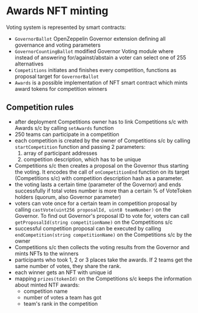 # Awards NFT minting

Voting system is represented by smart contracts:
- `GovernorBallot` OpenZeppelin Governor extension defining all governance and voting parameters
- `GovernorCountingBallot` modified Governor Voting module where instead of answering for/against/abstain
a voter can select one of 255 alternatives
- `Competitions` initiates and finishes every competition, functions as proposal target for `GovernorBallot`
- `Awards` is a possible implementation of NFT smart contract which mints award tokens for competition winners

## Competition rules

- after deployment Competitions owner has to link Competitions s/c with Awards s/c by calling `setAwards` function
- 250 teams can participate in a competition
- each competition is created by the owner of Competitions s/c by calling `startCompetition` function and passing 2 parameters:
  1. array of participant addresses
  2. competition description, which has to be unique
- Competitions s/c then creates a proposal on the Governor thus starting the voting. It encodes the call of `onCompetitionEnd` function on its target (Competitions s/c) with competition description hash as a parameter.
- the voting lasts a certain time (parameter of the Governor) and ends successfully if total votes number is more than a certain % of VoteToken holders (quorum, also Governor parameter)
- voters can vote once for a certain team in competition proposal by calling `castVote(uint256 proposalId, uint8 teamNumber)` on the Governor. To find out Governor's proposal ID to vote for, voters can call `getProposalId(string competitionName)` on the Competitions s/c
- successful competition proposal can be executed by calling `endCompetition(string competitionName)` on the Competitions s/c by the owner
- Competitions s/c then collects the voting results from the Governor and mints NFTs to the winners
- participants who took 1, 2 or 3 places take the awards. If 2 teams get the same number of votes, they share the rank.
- each winner gets an NFT with unique id
- mapping `prizes(tokenId)` on the Competitions s/c keeps the information about minted NTF awards: 
  - competition name
  - number of votes a team has got
  - team's rank in the competition